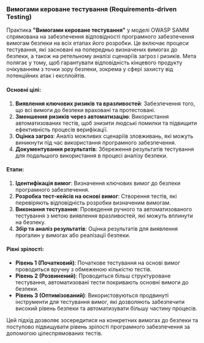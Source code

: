 ### Вимогами кероване тестування (Requirements-driven Testing)

Практика **"Вимогами кероване тестування"** у моделі OWASP SAMM спрямована на забезпечення відповідності програмного забезпечення вимогам безпеки на всіх етапах його розробки. Це включає процеси тестування, які засновані на попередньо визначених вимогах до безпеки, а також на ретельному аналізі сценаріїв загроз і ризиків. Мета полягає у тому, щоб гарантувати відповідність кінцевого продукту очікуванням з точки зору безпеки, зокрема у сфері захисту від потенційних атак і експлойтів.

#### Основні цілі:
1. **Виявлення ключових ризиків та вразливостей**: Забезпечення того, що всі вимоги до безпеки враховані та протестовані.
2. **Зменшення ризиків через автоматизацію**: Використання автоматизованих тестів, щоб знизити людські помилки та підвищити ефективність процесів верифікації.
3. **Оцінка загроз**: Аналіз можливих сценаріїв зловживань, які можуть виникнути під час використання програмного забезпечення.
4. **Документування результатів**: Збереження результатів тестування для подальшого використання в процесі аналізу безпеки.

#### Етапи:
1. **Ідентифікація вимог**: Визначення ключових вимог до безпеки програмного забезпечення.
2. **Розробка тест-кейсів на основі вимог**: Створення тестів, які перевіряють відповідність розробки визначеним вимогам.
3. **Виконання тестування**: Проведення ручного та автоматизованого тестування з метою виявлення вразливостей, які можуть вплинути на безпеку.
4. **Збір та аналіз результатів**: Оцінка результатів для виявлення прогалин у вимогах або реалізації безпеки.

#### Рівні зрілості:
- **Рівень 1 (Початковий)**: Початкове тестування на основі вимог проводиться вручну з обмеженою кількістю тестів.
- **Рівень 2 (Розвинений)**: Проводиться більш структуроване тестування, автоматизовані тести покривають основні вимоги до безпеки.
- **Рівень 3 (Оптимізований)**: Використовуються продвинуті інструменти для тестування вимог, які дозволяють забезпечити високий рівень безпеки та автоматизувати більшу частину процесів.

Цей підхід дозволяє зосередитися на конкретних вимогах до безпеки та поступово підвищувати рівень зрілості програмного забезпечення за допомогою цілеспрямованих тестів.
